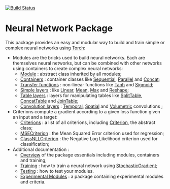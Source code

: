 [![Build Status](https://travis-ci.org/torch/nn.svg?branch=master)](https://travis-ci.org/torch/nn)
<a name="nn.dok"/>
# Neural Network Package #

This package provides an easy and modular way to build and train simple or complex neural networks using [Torch](https://github.com/torch/torch7/blob/master/README.md):
 * Modules are the bricks used to build neural networks. Each are themselves neural networks, but can be combined with other networks using containers to create complex neural networks:
   * [Module](module.md#nn.Module) : abstract class inherited by all modules;
   * [Containers](containers.md#nn.Containers) : container classes like [Sequential](containers.md#nn.Sequential), [Parallel](containers.md#nn.Parallel) and [Concat](containers.md#nn.Concat);
   * [Transfer functions](transfer.md#nn.transfer.dok) : non-linear functions like [Tanh](transfer.md#nn.Tanh) and [Sigmoid](transfer.md#nn.Sigmoid);
   * [Simple layers](simple.md#nn.simplelayers.dok) : like [Linear](simple.md#nn.Linear), [Mean](simple.md#nn.Mean), [Max](simple.md#nn.Max) and [Reshape](simple.md#nn.Reshape); 
   * [Table layers](table.md#nn.TableLayers) : layers for manipulating tables like [SplitTable](table.md#nn.SplitTable), [ConcatTable](table.md#nn.ConcatTable) and [JoinTable](table.md#nn.JoinTable);
   * [Convolution layers](convolution.md#nn.convlayers.dok) : [Temporal](convolution.md#nn.TemporalModules),  [Spatial](convolution.md#nn.SpatialModules) and [Volumetric](convolution.md#nn.VolumetricModules) convolutions ; 
 * Criterions compute a gradient according to a given loss function given an input and a target:
   * [Criterions](criterion.md#nn.Criterions) : a list of all criterions, including [Criterion](criterion.md#nn.Criterion), the abstract class;
   * [MSECriterion](criterion.md#nn.MSECriterion) : the Mean Squared Error criterion used for regression; 
   * [ClassNLLCriterion](criterion.md#nn.ClassNLLCriterion) : the Negative Log Likelihood criterion used for classification;
 * Additional documentation :
   * [Overview](overview.md#nn.overview.dok) of the package essentials including modules, containers and training;
   * [Training](training.md#nn.traningneuralnet.dok) : how to train a neural network using [StochasticGradient](training.md#nn.StochasticGradient);
   * [Testing](testing.md) : how to test your modules.
   * [Experimental Modules](https://github.com/clementfarabet/lua---nnx/blob/master/README.md) : a package containing experimental modules and criteria.

